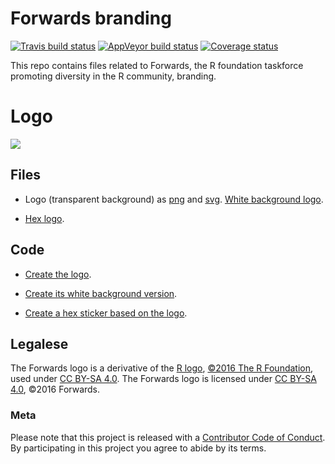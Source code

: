 Forwards branding
=================

[![Travis build status](https://travis-ci.org/forwards/fwdbrand.svg?branch=master)](https://travis-ci.org/forwards/fwdbrand) [![AppVeyor build status](https://ci.appveyor.com/api/projects/status/github/forwards/fwdbrand?branch=master&svg=true)](https://ci.appveyor.com/project/maelle/fwdbrand) [![Coverage status](https://codecov.io/gh/forwards/fwdbrand/branch/master/graph/badge.svg)](https://codecov.io/github/forwards/fwdbrand?branch=master)


This repo contains files related to Forwards, the R foundation taskforce promoting diversity in the R community, branding.

# Logo

![](inst/extdata/assets/logo.png)

## Files 

* Logo (transparent background) as [png](inst/extdata/assets/forwards.png) and [svg](inst/extdata/assets/forwards.svg). [White background logo](inst/extdata/assets/white_bg_forwards.png).

* [Hex logo](inst/extdata/assets/forwards_hex.png).

## Code

* [Create the logo](inst/assets-scripts/create_original_transparent_logo.R).

* [Create its white background version](inst/assets-scripts/create_white_bg_logo.R).

* [Create a hex sticker based on the logo](inst/assets-scripts/create_hex_sticker.R).

## Legalese

The Forwards logo is a derivative of the [R logo](https://www.r-project.org/logo/Rlogo.svg), [©2016 The R Foundation](https://www.r-project.org/logo/), used 
under [CC BY-SA 4.0](https://creativecommons.org/licenses/by-sa/4.0/). The 
Forwards logo is licensed under [CC BY-SA 4.0](https://creativecommons.org/licenses/by-sa/4.0/), ©2016 Forwards.

### Meta

Please note that this project is released with a [Contributor Code of Conduct](CODE_OF_CONDUCT.md).
  By participating in this project you agree to abide by its terms.
